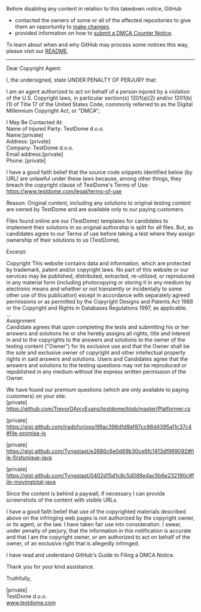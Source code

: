 Before disabling any content in relation to this takedown notice, GitHub
- contacted the owners of some or all of the affected repositories to give them an opportunity to [make changes](https://docs.github.com/en/github/site-policy/dmca-takedown-policy#a-how-does-this-actually-work).
- provided information on how to [submit a DMCA Counter Notice](https://docs.github.com/en/articles/guide-to-submitting-a-dmca-counter-notice).

To learn about when and why GitHub may process some notices this way, please visit our [README](https://github.com/github/dmca/blob/master/README.md#anatomy-of-a-takedown-notice).

---

Dear Copyright Agent:

I, the undersigned, state UNDER PENALTY OF PERJURY that:

I am an agent authorized to act on behalf of a person injured by a violation of the U.S. Copyright laws, in particular section(s) 1201(a)(2) and/or 1201(b)(1) of Title 17 of the United States Code, commonly referred to as the Digital Millennium Copyright Act, or "DMCA";
 
I May Be Contacted At:  
Name of Injured Party: TestDome d.o.o.  
Name:[private]  
Address: [private]  
Company: TestDome d.o.o.  
Email address:[private]  
Phone: [private]  

I have a good faith belief that the source code snippets identified below (by URL) are unlawful under these laws because, among other things, they breach the copyright clause of TestDome's Terms of Use:  
https://www.testdome.com/legal/terms-of-use 

Reason:
Original content, including any solutions to original testing content are owned by TestDome and are available only to our paying customers.

Files found online are our (TestDome) templates for candidates to implement their solutions in so original authorship is split for all files. But, as candidates agree to our Terms of use before taking a test where they assign ownership of their solutions to us (TestDome).

Excerpt:

Copyright
This website contains data and information, which are protected by trademark, patent and/or copyright laws. No part of this website or our services may be published, distributed, extracted, re-utilized, or reproduced in any material form (including photocopying or storing it in any medium by electronic means and whether or not transiently or incidentally to some other use of this publication) except in accordance with separately agreed permissions or as permitted by the Copyright Designs and Patents Act 1988 or the Copyright and Rights in Databases Regulations 1997, as applicable.  
...  
Assignment  
Candidate agrees that upon completing the tests and submitting his or her answers and solutions he or she hereby assigns all rights, title and interest in and to the copyrights to the answers and solutions to the owner of the testing content ("Owner") for its exclusive use and that the Owner shall be the sole and exclusive owner of copyright and other intellectual property rights in said answers and solutions. Users and Candidates agree that the answers and solutions to the testing questions may not be reproduced or republished in any medium without the express written permission of the Owner.

We have found our premium questions (which are only available to paying customers) on your site:  
[private]  
https://github.com/TrevorDArcyEvans/testdome/blob/master/Platformer.cs

[private]  
https://gist.github.com/iradofurioso/99ac396d1d9af87cc86d4395a11c37c4#file-promise-js

[private]  
https://gist.github.com/Tyngstast/e2686c6e0d69b30ce6fc1413df969092#file-firstunique-java

[private]  
https://gist.github.com/Tyngstast/0402d15d1c8c5d088e4ac5b6e232190c#file-movingtotal-java

Since the content is behind a paywall, if necessary I can provide screenshots of the content with visible URLs.

I have a good faith belief that use of the copyrighted materials described above on the infringing web pages is not authorized by the copyright owner, or its agent, or the law. I have taken fair use into consideration.
I swear, under penalty of perjury, that the information in this notification is accurate and that I am the copyright owner, or am authorized to act on behalf of the owner, of an exclusive right that is allegedly infringed.

I have read and understand GitHub's Guide to Filing a DMCA Notice.

Thank you for your kind assistance.

Truthfully,

[private]  
TestDome d.o.o.  
www.testdome.com 
